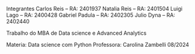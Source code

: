 Integrantes
Carlos Reis – RA: 2401937
Natalia Reis – RA: 2401504
Luigi Lago – RA: 2400428
Gabriel Padula – RA: 2402305
Julio Dyna – RA: 2402440

Trabalho do MBA de Data science e Advanced Analytics

Materia: Data science com Python
Professora: Carolina Zambelli
08/2024
